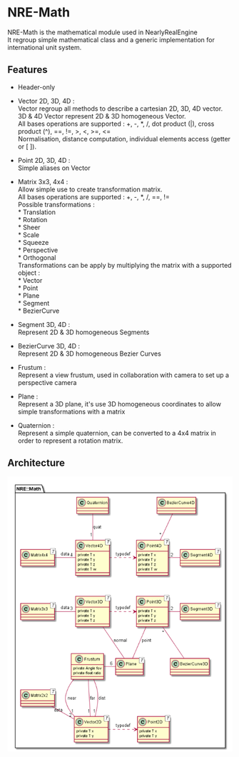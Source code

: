 # NRE-Math
NRE-Math is the mathematical module used in NearlyRealEngine  
It regroup simple mathematical class and a generic implementation for international unit system.

## Features
- Header-only

- Vector 2D, 3D, 4D :  
    Vector regroup all methods to describe a cartesian 2D, 3D, 4D vector. 3D & 4D Vector represent 2D & 3D homogeneous Vector.  
    All bases operations are supported : +, -, \*, /, dot product (|), cross product (^), ==, !=, >, <, >=, <=  
    Normalisation, distance computation, individual elements access (getter or [ ]).

- Point 2D, 3D, 4D :  
    Simple aliases on Vector

- Matrix 3x3, 4x4 :  
    Allow simple use to create transformation matrix.  
    All bases operations are supported : +, -, \*, /, ==, !=  
    Possible transformations :  
        * Translation  
        * Rotation  
        * Sheer  
        * Scale  
        * Squeeze  
        * Perspective  
        * Orthogonal    
    Transformations can be apply by multiplying the matrix with a supported object :  
        * Vector  
        * Point  
        * Plane  
        * Segment  
        * BezierCurve    

- Segment 3D, 4D :  
    Represent 2D & 3D homogeneous Segments

- BezierCurve 3D, 4D :  
    Represent 2D & 3D homogeneous Bezier Curves

- Frustum :  
    Represent a view frustum, used in collaboration with camera to set up a perspective camera

- Plane :  
    Represent a 3D plane, it's use 3D homogeneous coordinates to allow simple transformations with a matrix

- Quaternion :  
    Represent a simple quaternion, can be converted to a 4x4 matrix in order to represent a rotation matrix.

## Architecture

![UML](https://github.com/AbelDoc/NRE-Math/blob/master/uml/Math/NRE_Math.png)
